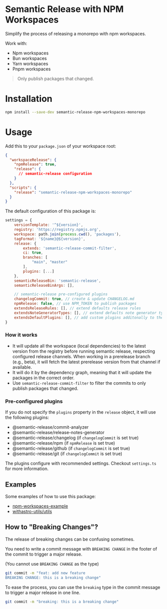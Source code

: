# Semantic Release with NPM Workspaces

Simplify the process of releasing a monorepo with npm workspaces.

Work with:

- Npm workspaces
- Bun workspaces
- Yarn workspaces
- Pnpm workspaces

> Only publish packages that changed.

# Installation

```bash
npm install --save-dev semantic-release-npm-workspaces-monorepo
```

# Usage

Add this to your `package.json` of your workspace root:

```json
{
  "workspaceRelease": {
    "npmRelease": true,
    "release": {
      // semantic-release configuration
    }
  },
  "scripts": {
    "release": "semantic-release-npm-workspaces-monorepo"
  }
}
```

The default configuration of this package is:

```js
settings = {
    versionTemplate: '^${version}',
    registry: 'https://registry.npmjs.org',
    workspace: path.join(process.cwd(), 'packages'),
    tagFormat: '${name}@${version}',
    release: {
        extends: 'semantic-release-commit-filter',
        ci: true,
        branches: [
            "main", "master"
        ],
        plugins: [...]
    },
    semanticReleaseBin: 'semantic-release',
    semanticReleaseBinArgs: [],

    // semantic-release pre-configured plugins
    changelogCommit: true, // create & update CHANGELOG.md
    npmRelease: false, // use NPM_TOKEN to publish packages
    extendsReleaseRules: [], // extend defaults release rules
    extendsNoteGeneratorTypes: [], // extend defaults note generator types
    extendsDefaultPlugins: [], // add custom plugins additonally to the pre-configured plugins
}
```

### How it works

- It will update all the workspace (local dependencies) to the latest version from the registry before running semantic release, respecting configured release channels. When working in a prerelease branch (e.g., beta), it will fetch the latest prerelease version from that channel if available.
- It will do it by the dependency graph, meaning that it will update the packages in the correct order.
- Use `semantic-release-commit-filter` to filter the commits to only publish packages that changed.

### Pre-configured plugins

If you do not specify the `plugins` property in the `release` object, it will use the following plugins:

- @semantic-release/commit-analyzer
- @semantic-release/release-notes-generator
- @semantic-release/changelog (if `changelogCommit` is set true)
- @semantic-release/npm (if `npmRelease` is set true)
- @semantic-release/github (if `changelogCommit` is set true)
- @semantic-release/git (if `changelogCommit` is set true)

The plugins configure with recommended settings.
Checkout `settings.ts` for more information.

## Examples

Some examples of how to use this package:

- [npm-workspaces-example](https://github.com/ido-pluto/semantic-release-npm-workspaces-monorepo-example)
- [withastro-utils/utils](https://github.com/withastro-utils/utils)

## How to "Breaking Changes"?

The release of breaking changes can be confusing sometimes.

You need to write a commit message with `BREAKING CHANGE` in the footer of the commit to trigger a major release.

(You cannot use `BREAKING CHANGE` as the type)

```bash
git commit -m "feat: add new feature
BREAKING CHANGE: this is a breaking change"
```

To ease the process, you can use the `breaking` type in the commit message to trigger a major release in one line.

```bash
git commit -m "breaking: this is a breaking change"
```


